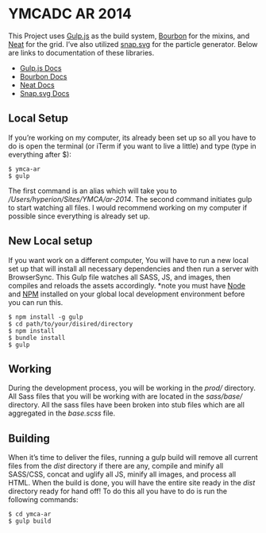 # YMCADC AR 2014
This Project uses [Gulp.js](http://gulpjs.com/) as the build system, [Bourbon](http://bourbon.io/) for the mixins, and [Neat](http://neat.bourbon.io/) for the grid. I’ve also utilized [snap.svg](http://snapsvg.io/) for the particle generator. Below are links to documentation of these libraries.

- [Gulp.js Docs](https://github.com/gulpjs/gulp/blob/master/docs/getting-started.md)
- [Bourbon Docs](http://bourbon.io/docs/)
- [Neat Docs](http://thoughtbot.github.io/neat-docs/latest/)
- [Snap.svg Docs](http://snapsvg.io/docs/)


## Local Setup
If you’re working on my computer, its already been set up so all you have to do is open the terminal (or iTerm if you want to live a little) and type (type in everything after $):

    $ ymca-ar
    $ gulp

The first command is an alias which will take you to _/Users/hyperion/Sites/YMCA/ar-2014_. The second command initiates gulp to start watching all files. I would recommend working on my computer if possible since everything is already set up.

## New Local setup
If you want work on a different computer, You will have to run a new local set up that will install all necessary dependencies and then run a server with BrowserSync. This Gulp file watches all SASS, JS, and images, then compiles and reloads the assets accordingly. *note you must have [Node](https://nodejs.org/) and [NPM](https://www.npmjs.com/) installed on your global local development environment before you can run this.
    
    $ npm install -g gulp
    $ cd path/to/your/disired/directory
    $ npm install
    $ bundle install
    $ gulp

## Working
During the development process, you will be working in the _prod/_  directory. All Sass files that you will be working with are located in the _sass/base/_ directory. All the sass files have been broken into stub files which are all aggregated in the _base.scss_ file.


## Building
When it’s time to deliver the files, running a gulp build will remove all current files from the _dist_ directory if there are any, compile and minify all SASS/CSS, concat and uglify all JS, minify all images, and process all HTML. When the build is done, you will have the entire site ready in the _dist_ directory ready for hand off! To do this all you have to do is run the following commands:

    $ cd ymca-ar
    $ gulp build
